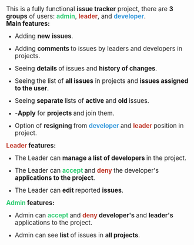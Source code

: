 <p><span style="font-size:1.2em">This is a fully functional <strong>issue tracker</strong> project, there are
            <strong>3
                groups</strong> of users: <span style="color:#2ecc71"><strong>admin</strong></span>, <span
                style="color:#c0392b"><strong>leader</strong></span>, and <span
                style="color:#3498db"><strong>developer</strong></span>.<br /><strong>Main features:</strong></span></p>
    <ul>
        <li>
            <p><span style="font-size:1.2em">Adding <strong>new</strong> <strong>issues</strong>.</span></p>
        </li>
        <li>
            <p><span style="font-size:1.2em">Adding <strong>comments </strong>to issues by leaders and developers in
                    projects.</span></p>
        </li>
        <li>
            <p><span style="font-size:1.2em">Seeing <strong>details </strong>of issues and <strong>history of
                        changes</strong>.</span></p>
        </li>
        <li>
            <p><span style="font-size:1.2em">Seeing the list of <strong>all issues</strong> in projects and <strong>issues
                        assigned to the user</strong>.</span></p>
        </li>
        <li>
            <p><span style="font-size:1.2em">Seeing <strong>separate </strong>lists of <strong>active </strong>and
                    <strong>old </strong>issues.</span></p>
        </li>
        <li>
            <p><span style="font-size:1.2em">-<strong>Apply</strong> for <strong>projects </strong>and join them.</span>
            </p>
        </li>
        <li>
            <p><span style="font-size:1.2em">
                    Option of <strong>resigning </strong>from <strong><span style="color:#3498db">developer
                        </span></strong>and <strong><span style="color:#c0392b">leader </span></strong>position in
                    project.</span></p>
        </li>
    </ul>
    <p><span style="font-size:1.2em"><strong><span style="color:#c0392b">
                    Leader </span>features:</strong></span></p>
    <ul>
        <li>
            <p><span style="font-size:1.2em">The Leader can <strong>manage a list of developers </strong>in the project.</span>
            </p>
        </li>
        <li>
            <p><span style="font-size:1.2em">The Leader can <strong><span style="color:#2ecc71">accept </span></strong>and
                    <strong><span style="color:#c0392b">deny </span></strong>the developer's <strong>applications to the
                        project</strong>.</span></p>
        </li>
        <li>
            <p><span style="font-size:1.2em">The Leader can <strong>edit </strong>reported <strong>issues</strong>.</span>
            </p>
        </li>
    </ul>
    <p><span style="font-size:1.2em"><strong><span style="color:#2ecc71">Admin </span>features:</strong></span></p>
    <ul>
        <li>
            <p><span style="font-size:1.2em">Admin can&nbsp;<strong><span style="color:#2ecc71">accept
                        </span></strong>and
                    <strong><span style="color:#c0392b">deny&nbsp;</span>developer's </strong>and <strong>leader's
                    </strong>applications to the project.</span></p>
        </li>
        <li>
            <p><span style="font-size:1.2em">Admin can see <strong>list </strong>of issues in <strong>all
                        projects</strong>.</span></p>
        </li>
